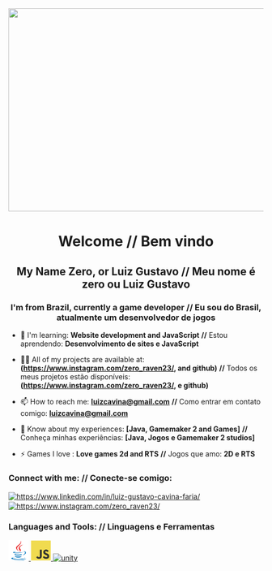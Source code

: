 
<img src="https://media.giphy.com/media/zbTfib1Kh0fn74jp5H/giphy.gif" width="800" height="400" />


<h1 align="center">Welcome // Bem vindo </h1>
<h2 align="center">My Name Zero, or Luiz Gustavo // Meu nome é zero ou Luiz Gustavo </h2>
<h3 align="center">I'm from Brazil, currently a game developer // Eu sou do Brasil, atualmente um desenvolvedor de jogos </h3>


- 🌱 I'm learning: **Website development and JavaScript** **//** Estou aprendendo: **Desenvolvimento de sites e JavaScript**

- 👨‍💻 All of my projects are available at: **(https://www.instagram.com/zero_raven23/, and github)** **//** Todos os meus projetos estão disponíveis:**(https://www.instagram.com/zero_raven23/, e github)**

- 📫 How to reach me: **luizcavina@gmail.com** **//** Como entrar em contato comigo: **luizcavina@gmail.com**

- 📄 Know about my experiences: **[Java, Gamemaker 2 and Games]** **//** Conheça minhas experiências:  **[Java, Jogos e Gamemaker 2 studios]**

- ⚡ Games I love : **Love games 2d and RTS** **//** Jogos que amo: **2D e RTS**

<h3 align="left">Connect with me: // Conecte-se comigo: </h3>
<p align="left">
<a href="https://linkedin.com/in/https://www.linkedin.com/in/luiz-gustavo-cavina-faria/" target="blank"><img align="center" src="https://cdn.jsdelivr.net/npm/simple-icons@3.0.1/icons/linkedin.svg" alt="https://www.linkedin.com/in/luiz-gustavo-cavina-faria/" height="30" width="40" /></a>
<a href="https://instagram.com/https://www.instagram.com/zero_raven23/" target="blank"><img align="center" src="https://i.ibb.co/CPH6k42/insta.png" alt="https://www.instagram.com/zero_raven23/" height="40" width="40" /></a>
</p>

<h3 align="left">Languages and Tools: // Linguagens e Ferramentas </h3>
<p align="left"> <a href="https://www.java.com" target="_blank"> <img src="https://raw.githubusercontent.com/devicons/devicon/master/icons/java/java-original.svg" alt="java" width="40" height="40"/> </a> <a href="https://developer.mozilla.org/en-US/docs/Web/JavaScript" target="_blank"> <img src="https://raw.githubusercontent.com/devicons/devicon/master/icons/javascript/javascript-original.svg" alt="javascript" width="40" height="40"/> </a> <a href="https://unity.com/" target="_blank"> <img src="https://www.vectorlogo.zone/logos/unity3d/unity3d-icon.svg" alt="unity" width="40" height="40"/> </a> </p>
